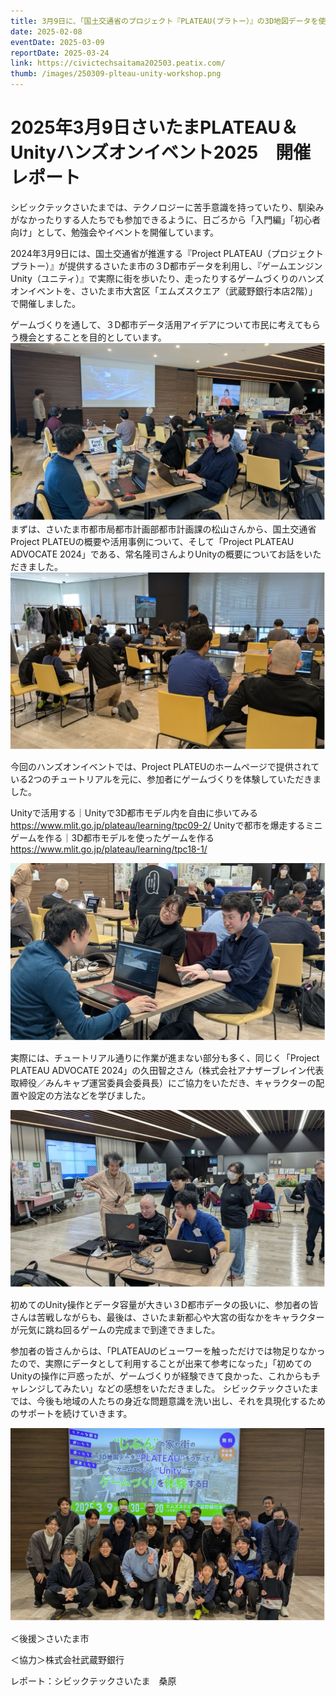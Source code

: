 ```yaml
---
title: 3月9日に、「国土交通省のプロジェクト『PLATEAU(プラトー）』の3D地図データを使って ゲームエンジン『Unity(ユニティ）』でゲームづくりを体験するイベント」を開催します！
date: 2025-02-08
eventDate: 2025-03-09
reportDate: 2025-03-24
link: https://civictechsaitama202503.peatix.com/
thumb: /images/250309-plteau-unity-workshop.png
---
```

# 2025年3月9日さいたまPLATEAU＆Unityハンズオンイベント2025　開催レポート

シビックテックさいたまでは、テクノロジーに苦手意識を持っていたり、馴染みがなかったりする人たちでも参加できるように、日ごろから「入門編」「初心者向け」として、勉強会やイベントを開催しています。

2024年3月9日には、国土交通省が推進する『Project PLATEAU（プロジェクトプラトー）』が提供するさいたま市の３D都市データを利用し、『ゲームエンジンUnity（ユニティ）』で実際に街を歩いたり、走ったりするゲームづくりのハンズオンイベントを、さいたま市大宮区「エムズスクエア（武蔵野銀行本店2階）」で開催しました。

ゲームづくりを通して、３D都市データ活用アイデアについて市民に考えてもらう機会とすることを目的としています。
![](/images/report/250309-1.jpg)
まずは、さいたま市都市局都市計画部都市計画課の松山さんから、国土交通省Project PLATEUの概要や活用事例について、そして「Project PLATEAU ADVOCATE 2024」である、常名隆司さんよりUnityの概要についてお話をいただきました。
![](/images/report/250309-2.jpg)

今回のハンズオンイベントでは、Project PLATEUのホームページで提供されている2つのチュートリアルを元に、参加者にゲームづくりを体験していただきました。

Unityで活用する｜Unityで3D都市モデル内を自由に歩いてみる
<https://www.mlit.go.jp/plateau/learning/tpc09-2/>
Unityで都市を爆走するミニゲームを作る｜3D都市モデルを使ったゲームを作る
<https://www.mlit.go.jp/plateau/learning/tpc18-1/>

![](/images/report/250309-3.jpg)

実際には、チュートリアル通りに作業が進まない部分も多く、同じく「Project PLATEAU ADVOCATE 2024」の久田智之さん（株式会社アナザーブレイン代表取締役／みんキャプ運営委員会委員長）にご協力をいただき、キャラクターの配置や設定の方法などを学びました。

![](/images/report/250309-4.jpg)

初めてのUnity操作とデータ容量が大きい３D都市データの扱いに、参加者の皆さんは苦戦しながらも、最後は、さいたま新都心や大宮の街なかをキャラクターが元気に跳ね回るゲームの完成まで到達できました。

参加者の皆さんからは、「PLATEAUのビューワーを触っただけでは物足りなかったので、実際にデータとして利用することが出来て参考になった」「初めてのUnityの操作に戸惑ったが、ゲームづくりが経験できて良かった、これからもチャレンジしてみたい」などの感想をいただきました。
シビックテックさいたまでは、今後も地域の人たちの身近な問題意識を洗い出し、それを具現化するためのサポートを続けていきます。

![](/images/report/250309-5.jpg)

＜後援＞さいたま市

＜協力＞株式会社武蔵野銀行

レポート：シビックテックさいたま　桑原

